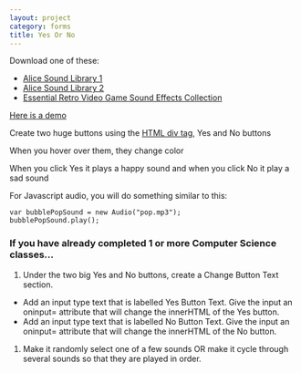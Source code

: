 ```yaml
---
layout: project
category: forms
title: Yes Or No
---
```

Download one of these:
  - [Alice Sound Library 1](https://www.alice.org/wp-content/uploads/2017/05/AliceSoundLibrary.zip)
  - [Alice Sound Library 2](https://www.alice.org/wp-content/uploads/2017/08/AliceSoundLibraryExpansionPackOne.zip)
  - [Essential Retro Video Game Sound Effects Collection](https://opengameart.org/sites/default/files/The%20Essential%20Retro%20Video%20Game%20Sound%20Effects%20Collection%20%5B512%20sounds%5D.zip)


[Here is a demo](https://drive.google.com/file/d/1vw5GDnkJAvt61_dFyai6K1EcWJNqBFt4/view)

Create two huge buttons using the [HTML div tag](https://www.w3schools.com/tags/tag_div.asp), Yes and No buttons

When you hover over them, they change color

When you click Yes it plays a happy sound and when you click No it play a sad sound

For Javascript audio, you will do something similar to this:
```
var bubblePopSound = new Audio("pop.mp3");
bubblePopSound.play();
```



### If you have already completed 1 or more Computer Science classes...

1. Under the two big Yes and No buttons, create a Change Button Text section.
  - Add an input type text that is labelled Yes Button Text. Give the input an oninput= attribute that will change the innerHTML of the Yes button.
  - Add an input type text that is labelled No Button Text. Give the input an oninput= attribute that will change the innerHTML of the No button.

1. Make it randomly select one of a few sounds OR make it cycle through several sounds so that they are played in order.
